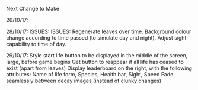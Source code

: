 Next Change to Make

26/10/17: 
    <!-- When herbie dies, slowly decay instead of disapper. (Completed 27/10/17) -->

28/10/17:
    <!-- Create generic die function. (Completed 29/10/17) -->
    <!-- Create generic decay function. (Completed 29/10/17) -->
        ISSUES:
        <!-- (I001): Above 2 functions fail with more than one of each species (causing crash) (29/10/17) -->
        <!-- (I002): While lifeform decays, all of same species (under index of the decaying) freeze and resume movement once the decaying is removed. (29/10/17) -->
    <!-- Generate different speeds amoungst creatures upon generation. (29/10/17) -->
        ISSUES:
            <!-- (I003): When a creature aproaches it's prey, if the distance is not divisible by the creature's speed, it will never reach it. (29/10/17) -->
    Regenerate leaves over time.
    Background colour change according to time passed (to simulate day and night).
    Adjust sight capability to time of day.

29/10/17:
    Style start life button to be displayed in the middle of the screen, large, before game begins
    Get button to reappear if all life has ceased to exist (apart from leaves)
    Display leaderboard on the right, with the following attributes:
        Name of life form,
        Species,
        Health bar,
        Sight,
        Speed
    Fade seamlessly between decay images (instead of clunky changes)